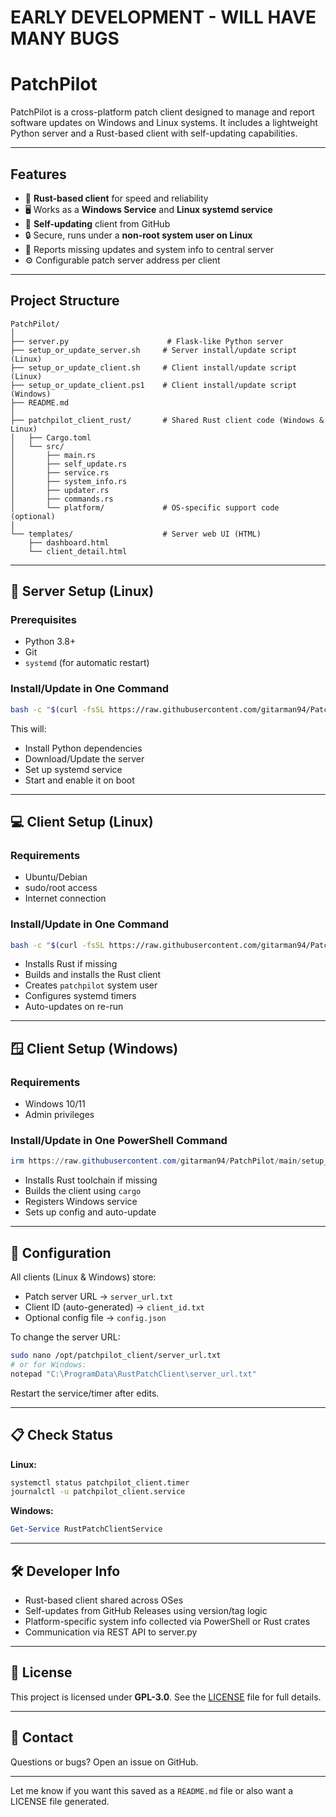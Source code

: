 # EARLY DEVELOPMENT - WILL HAVE MANY BUGS

# PatchPilot

PatchPilot is a cross-platform patch client designed to manage and report software updates on Windows and Linux systems. It includes a lightweight Python server and a Rust-based client with self-updating capabilities.

---

## Features

* 🦀 **Rust-based client** for speed and reliability
* 🖥️ Works as a **Windows Service** and **Linux systemd service**
* 🔄 **Self-updating** client from GitHub
* 🔒 Secure, runs under a **non-root system user on Linux**
* 📡 Reports missing updates and system info to central server
* ⚙️ Configurable patch server address per client

---

## Project Structure

```
PatchPilot/
│
├── server.py                      # Flask-like Python server
├── setup_or_update_server.sh     # Server install/update script (Linux)
├── setup_or_update_client.sh     # Client install/update script (Linux)
├── setup_or_update_client.ps1    # Client install/update script (Windows)
├── README.md
│
├── patchpilot_client_rust/       # Shared Rust client code (Windows & Linux)
│   ├── Cargo.toml
│   └── src/
│       ├── main.rs
│       ├── self_update.rs
│       ├── service.rs
│       ├── system_info.rs
│       ├── updater.rs
│       ├── commands.rs
│       └── platform/             # OS-specific support code (optional)
│
└── templates/                    # Server web UI (HTML)
    ├── dashboard.html
    └── client_detail.html
```

---

## 🚀 Server Setup (Linux)

### Prerequisites

* Python 3.8+
* Git
* `systemd` (for automatic restart)

### Install/Update in One Command

```bash
bash -c "$(curl -fsSL https://raw.githubusercontent.com/gitarman94/PatchPilot/main/setup_or_update_server.sh)"
```

This will:

* Install Python dependencies
* Download/Update the server
* Set up systemd service
* Start and enable it on boot

---

## 💻 Client Setup (Linux)

### Requirements

* Ubuntu/Debian
* sudo/root access
* Internet connection

### Install/Update in One Command

```bash
bash -c "$(curl -fsSL https://raw.githubusercontent.com/gitarman94/PatchPilot/main/setup_or_update_client.sh)"
```

* Installs Rust if missing
* Builds and installs the Rust client
* Creates `patchpilot` system user
* Configures systemd timers
* Auto-updates on re-run

---

## 🪟 Client Setup (Windows)

### Requirements

* Windows 10/11
* Admin privileges

### Install/Update in One PowerShell Command

```powershell
irm https://raw.githubusercontent.com/gitarman94/PatchPilot/main/setup_or_update_client.ps1 | iex
```

* Installs Rust toolchain if missing
* Builds the client using `cargo`
* Registers Windows service
* Sets up config and auto-update

---

## 🔧 Configuration

All clients (Linux & Windows) store:

* Patch server URL → `server_url.txt`
* Client ID (auto-generated) → `client_id.txt`
* Optional config file → `config.json`

To change the server URL:

```bash
sudo nano /opt/patchpilot_client/server_url.txt
# or for Windows:
notepad "C:\ProgramData\RustPatchClient\server_url.txt"
```

Restart the service/timer after edits.

---

## 📋 Check Status

**Linux:**

```bash
systemctl status patchpilot_client.timer
journalctl -u patchpilot_client.service
```

**Windows:**

```powershell
Get-Service RustPatchClientService
```

---

## 🛠 Developer Info

* Rust-based client shared across OSes
* Self-updates from GitHub Releases using version/tag logic
* Platform-specific system info collected via PowerShell or Rust crates
* Communication via REST API to server.py

---

## 📜 License

This project is licensed under **GPL-3.0**. See the [LICENSE](LICENSE) file for full details.

---

## 🙋 Contact

Questions or bugs? Open an issue on GitHub.

---

Let me know if you want this saved as a `README.md` file or also want a LICENSE file generated.
